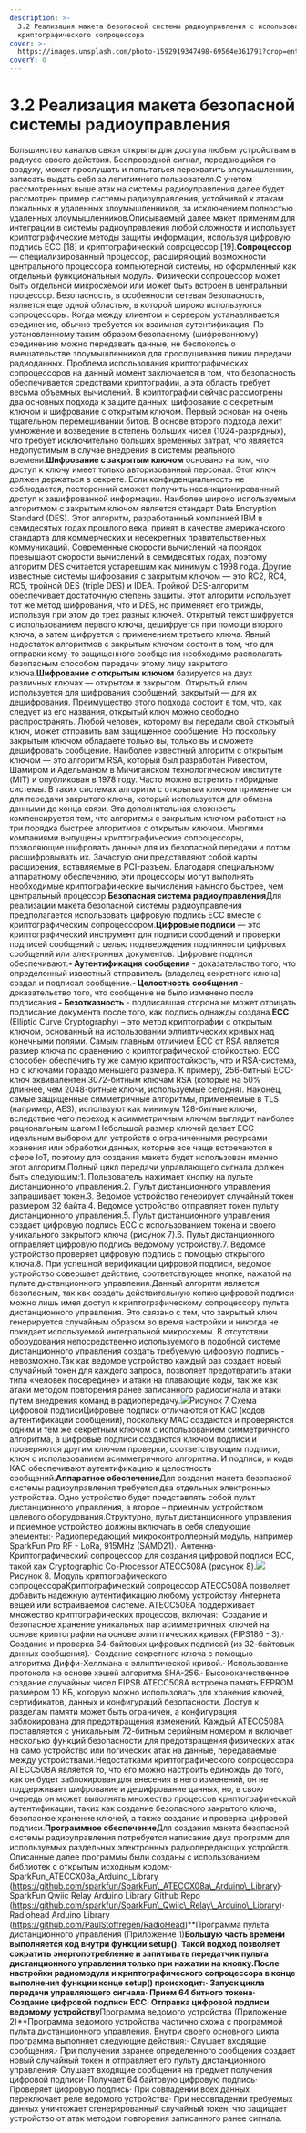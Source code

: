 ```yaml
---
description: >-
  3.2 Реализация макета безопасной системы радиоуправления с использованием
  криптографического сопроцессора
cover: >-
  https://images.unsplash.com/photo-1592919347498-69564e361791?crop=entropy&cs=srgb&fm=jpg&ixid=MnwxOTcwMjR8MHwxfHNlYXJjaHw0fHx3aXJlbGVzc3xlbnwwfHx8fDE2MzY0NzA2NzY&ixlib=rb-1.2.1&q=85
coverY: 0
---
```


# 3.2 Реализация макета безопасной системы радиоуправления

Большинство каналов связи открыты для доступа любым устройствам в радиусе своего действия. Беспроводной сигнал, передающийся по воздуху, может прослушать и попытаться перехватить злоумышленник, записать выдать себя за легитимного пользователя.С учетом рассмотренных выше атак на системы радиоуправления далее будет рассмотрен пример системы радиоуправления, устойчивой к атакам локальных и удаленных злоумышленников, за исключением полностью удаленных злоумышленников.Описываемый далее макет применим для интеграции в системы радиоуправления любой сложности и использует криптографические методы защиты информации, используя цифровую подпись ECC \[18] и криптографический сопроцессор \[19].**Сопроцессор** — специализированный процессор, расширяющий возможности центрального процессора компьютерной системы, но оформленный как отдельный функциональный модуль. Физически сопроцессор может быть отдельной микросхемой или может быть встроен в центральный процессор. Безопасность, в особенности сетевая безопасность, является еще одной областью, в которой широко используются сопроцессоры. Когда между клиентом и сервером устанавливается соединение, обычно требуется их взаимная аутентификация. По установленному таким образом безопасному (шифрованному) соединению можно передавать данные, не беспокоясь о вмешательстве злоумышленников для прослушивания линии передачи радиоданных. Проблема использования криптографических сопроцессоров на данный момент заключается в том, что безопасность обеспечивается средствами криптографии, а эта область требует весьма объемных вычислений. В криптографии сейчас рассмотрены два основных подхода к защите данных: шифрование с секретным ключом и шифрование с открытым ключом. Первый основан на очень тщательном перемешивании битов. В основе второго подхода лежит умножение и возведение в степень больших чисел (1024-разрядных), что требует исключительно больших временных затрат, что является недопустимым в случае внедрения в системы реального времени.**Шифрование с закрытым ключом** основано на том, что доступ к ключу имеет только авторизованный персонал. Этот ключ должен держаться в секрете. Если конфиденциальность не соблюдается, посторонний сможет получить несанкционированный доступ к зашифрованной информации. Наиболее широко используемым алгоритмом с закрытым ключом является стандарт Data Encryption Standard (DES). Этот алгоритм, разработанный компанией IBM в семидесятых годах прошлого века, принят в качестве американского стандарта для коммерческих и несекретных правительственных коммуникаций. Современные скорости вычислений на порядок превышают скорости вычислений в семидесятых годах, поэтому алгоритм DES считается устаревшим как минимум с 1998 года. Другие известные системы шифрования с закрытым ключом — это RC2, RC4, RC5, тройной DES (triple DES) и IDEA. Тройной DES-алгоритм обеспечивает достаточную степень защиты. Этот алгоритм использует тот же метод шифрования, что и DES, но применяет его трижды, используя при этом до трех разных ключей. Открытый текст шифруется с использованием первого ключа, дешифруется при помощи второго ключа, а затем шифруется с применением третьего ключа. Явный недостаток алгоритмов с закрытым ключом состоит в том, что для отправки кому-то защищенного сообщения необходимо располагать безопасным способом передачи этому лицу закрытого ключа.**Шифрование с открытым ключом** базируется на двух различных ключах — открытом и закрытом. Открытый ключ используется для шифрования сообщений, закрытый — для их дешифрования. Преимущество этого подхода состоит в том, что, как следует из его названия, открытый ключ можно свободно распространять. Любой человек, которому вы передали свой открытый ключ, может отправить вам защищенное сообщение. Но поскольку закрытым ключом обладаете только вы, только вы и сможете дешифровать сообщение. Наиболее известный алгоритм с открытым ключом — это алгоритм RSA, который был разработан Ривестом, Шамиром и Адельманом в Мичиганском технологическом институте (MIT) и опубликован в 1978 году. Часто можно встретить гибридные системы. В таких системах алгоритм с открытым ключом применяется для передачи закрытого ключа, который используется для обмена данными до конца связи. Эта дополнительная сложность компенсируется тем, что алгоритмы с закрытым ключом работают на три порядка быстрее алгоритмов с открытым ключом. Многими компаниями выпущены криптографические сопроцессоры, позволяющие шифровать данные для их безопасной передачи и потом расшифровывать их. Зачастую они представляют собой карты расширения, вставляемые в PCI-разъем. Благодаря специальному аппаратному обеспечению, эти процессоры могут выполнять необходимые криптографические вычисления намного быстрее, чем центральный процессор.**Безопасная система радиоуправления**Для реализации макета безопасной системы радиоуправления предполагается использовать цифровую подпись ECC вместе с криптографическим сопроцессором.**Цифровые подписи** — это криптографический инструмент для подписи сообщений и проверки подписей сообщений с целью подтверждения подлинности цифровых сообщений или электронных документов. Цифровые подписи обеспечивают:**- Аутентификация сообщения** - доказательство того, что определенный известный отправитель (владелец секретного ключа) создал и подписал сообщение.**- Целостность сообщения** - доказательство того, что сообщение не было изменено после подписания.**- Безотказность** - подписавшая сторона не может отрицать подписание документа после того, как подпись однажды создана.**ECC** (Elliptic Curve Cryptography) – это метод криптографии с открытым ключом, основанный на использовании эллиптических кривых над конечными полями. Самым главным отличием ECC от RSA является размер ключа по сравнению с криптографической стойкостью. ECC способен обеспечить ту же самую криптостойкость, что и RSA-система, но с ключами гораздо меньшего размера. К примеру, 256-битный ECC-ключ эквивалентен 3072-битным ключам RSA (которые на 50% длиннее, чем 2048-битные ключи, используемые сегодня). Наконец, самые защищенные симметричные алгоритмы, применяемые в TLS (например, AES), используют как минимум 128-битные ключи, вследствие чего переход к асимметричным ключам выглядит наиболее рациональным шагом.Небольшой размер ключей делает ECC идеальным выбором для устройств с ограниченными ресурсами хранения или обработки данных, которые все чаще встречаются в сфере IoT, поэтому для создания макета будет использован именно этот алгоритм.Полный цикл передачи управляющего сигнала должен быть следующим:1. Пользователь нажимает кнопку на пульте дистанционного управления.2. Пульт дистанционного управления запрашивает токен.3. Ведомое устройство генерирует случайный токен размером 32 байта.4. Ведомое устройство отправляет токен пульту дистанционного управления.5. Пульт дистанционного управления создает цифровую подпись ECC с использованием токена и своего уникального закрытого ключа (рисунок 7).6. Пульт дистанционного отправляет цифровую подпись ведомому устройству.7. Ведомое устройство проверяет цифровую подпись с помощью открытого ключа.8. При успешной верификации цифровой подписи, ведомое устройство совершает действие, соответствующее кнопке, нажатой на пульте дистанционного управления.Данный алгоритм является безопасным, так как создать действительную копию цифровой подписи можно лишь имея доступ к криптографическому сопроцессору пульта дистанционного управления. Это связано с тем, что закрытый ключ генерируется случайным образом во время настройки и никогда не покидает используемой интегральной микросхемы. В отсутствии оборудования непосредственно используемого в подобной системе дистанционного управления создать требуемую цифровую подпись - невозможно.Так как ведомое устройство каждый раз создает новый случайный токен для каждого запроса, позволяет предотвратить атаки типа «человек посередине» и атаки на плавающие коды, так же как атаки методом повторения ранее записанного радиосигнала и атаки путем внедрения команд в радиопередачу.[![](https://images.boosty.to/image/714bcb3f-e616-4084-867e-b0ce8dcdcdee?change\_time=1636475944\&mw=1090)](https://boosty.to/inside/photo/adff90c1-a822-431d-bd4f-dccd9a52acfb/714bcb3f-e616-4084-867e-b0ce8dcdcdee?from=blog)Рисунок 7 Схема цифровой подписиЦифровые подписи отличаются от КАС (кодов аутентификации сообщений), поскольку MAC создаются и проверяются одним и тем же секретным ключом с использованием симметричного алгоритма, а цифровые подписи создаются ключом подписи и проверяются другим ключом проверки, соответствующим подписи, ключ с использованием асимметричного алгоритма. И подписи, и коды КAС обеспечивают аутентификацию и целостность сообщений.**Аппаратное обеспечение**Для создания макета безопасной системы радиоуправления требуется два отдельных электронных устройства. Одно устройство будет представлять собой пульт дистанционного управления, а второе – приемным устройством целевого оборудования.Структурно, пульт дистанционного управления и приемное устройство должны включать в себя следующие элементы:· Радиопередающий микроконтроллерный модуль, например SparkFun Pro RF - LoRa, 915MHz (SAMD21).· Антенна· Криптографический сопроцессор для создания цифровой подписи ECC, такой как Cryptographic Co-Processor ATECC508A (рисунок 8).[![](https://images.boosty.to/image/8cfcbb53-4c7f-44c1-b98f-09901073ae12?change\_time=1636475945\&mw=1090)](https://boosty.to/inside/photo/adff90c1-a822-431d-bd4f-dccd9a52acfb/8cfcbb53-4c7f-44c1-b98f-09901073ae12?from=blog)Рисунок 8. Модуль криптографического сопроцессораКриптографический сопроцессор ATECC508A позволяет добавить надежную аутентификацию любому устройству Интернета вещей или встраиваемой системе. ATECC508A поддерживает множество криптографических процессов, включая:· Создание и безопасное хранение уникальных пар асимметричных ключей на основе криптографии на основе эллиптических кривых (FIPS186 - 3).· Создание и проверка 64-байтовых цифровых подписей (из 32-байтовых данных сообщения).· Создание секретного ключа с помощью алгоритма Диффи-Хеллмана с эллиптической кривой.·  Использование протокола на основе хэшей алгоритма SHA-256.· Высококачественное создание случайных чисел FIPSВ ATECC508A встроена память EEPROM размером 10 КБ, которую можно использовать для хранения ключей, сертификатов, данных и конфигураций безопасности. Доступ к разделам памяти может быть ограничен, а конфигурация заблокирована для предотвращения изменений. Каждый ATECC508A поставляется с уникальным 72-битным серийным номером и включает несколько функций безопасности для предотвращения физических атак на само устройство или логических атак на данные, передаваемые между устройствами.Недостатками криптографического сопроцессора ATECC508A является то, что его можно настроить единожды до того, как он будет заблокирован для внесения в него изменений, он не поддерживает шифрование и дешифрование данных, но, в свою очередь он может выполнять множество процессов криптографической аутентификации, таких как создание безопасного закрытого ключа, безопасное хранение ключей, а также создание и проверка цифровой подписи.**Программное обеспечение**Для создания макета безопасной системы радиоуправления потребуется написание двух программ для используемых раздельных электронных радиопередающих устройств. Описанные далее программы были созданы с использованием библиотек с открытым исходным кодом:· SparkFun\_ATECCX08a\_Arduino\_Library (https://github.com/sparkfun/SparkFun\_ATECCX08a\_Arduino\_Library)· SparkFun Qwiic Relay Arduino Library Github Repo (https://github.com/sparkfun/SparkFun\_Qwiic\_Relay\_Arduino\_Library)· Radiohead Arduino Library (https://github.com/PaulStoffregen/RadioHead)**Программа пульта дистанционного управления (Приложение 1)**Большую часть времени выполняется код внутри функции setup(). Такой подход позволяет сократить энергопотребление и запитывать передатчик пульта дистанционного управления только при нажатии на кнопку.После настройки радиомодуля и криптографического сопроцессора в конце выполнения функции конце setup() происходит:· Запуск цикла передачи управляющего сигнала· Прием 64 битного токена· Создание цифровой подписи ECC· Отправка цифровой подписи ведомому устройству**Программа ведомого устройства (Приложение 2)**Программа ведомого устройства частично схожа с программой пульта дистанционного управления. Внутри своего основного цикла программа выполняет следующие действия:· Слушает входящие сообщения.· При получении заранее определенного сообщения создает новый случайный токен и отправляет его пульту дистанционного управления· Слушает входящие сообщения на предмет получения цифровой подписи· Получает 64 байтовую цифровую подпись· Проверяет цифровую подпись· При совпадении всех данных переключает реле ведомого устройства· При несовпадении требуемых данных уничтожает сгенерированный случайный токен, что защищает устройство от атак методом повторения записанного ранее сигнала.
